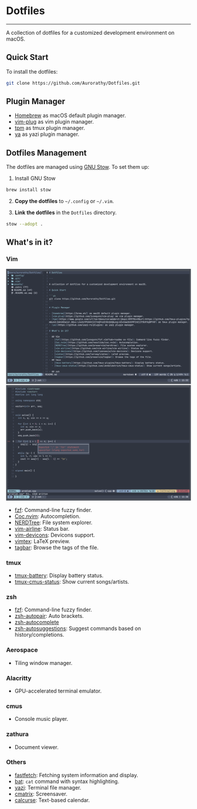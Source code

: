 # Dotfiles

---

A collection of dotfiles for a customized development environment on macOS.

## Quick Start

To install the dotfiles:

```sh
git clone https://github.com/Aurorathy/Dotfiles.git
```


## Plugin Manager

- [Homebrew](https://brew.sh/) as macOS default plugin manager.
- [vim-plug](https://github.com/junegunn/vim-plug) as vim plugin manager.
- [tpm](https://www.google.com/url?sa=t&source=web&rct=j&opi=89978449&url=https://github.com/tmux-plugins/tpm&ved=2ahUKEwisr_GQvu-LAxXzYPUHHV1CCYsQFnoECBcQAQ&usg=AOvVaw2bSO9F2nE13TBUFXq8PYKF) as tmux plugin manager.
- [ya](https://github.com/yazi-rs/plugins) as yazi plugin manager.

## Dotfiles Management

The dotfiles are managed using [GNU Stow](https://github.com/aspiers/stow). To set them up:

1. Install GNU Stow

```sh
brew install stow
```

2. **Copy the dotfiles** to `~/.config` or `~/.vim`.

3. **Link the dotfiles** in the `Dotfiles` directory.

```sh
stow --adopt .
```

## What's in it?

### Vim

![](https://raw.githubusercontent.com/Aurorathy/Dotfiles/refs/heads/main/assets/vim/vim_screenshot00.png)
![](https://raw.githubusercontent.com/Aurorathy/Dotfiles/refs/heads/main/assets/vim/vim_screenshot01.png)

- [fzf](https://github.com/junegunn/fzf.vim?tab=readme-ov-file): Command-line fuzzy finder.
- [Coc.nvim](https://github.com/neoclide/coc.nvim): Autocompletion.
- [NERDTree](https://github.com/preservim/nerdtree): File system explorer.
- [vim-airline](https://github.com/vim-airline/vim-airline): Status bar.
- [vim-devicons](https://github.com/ryanoasis/vim-devicons): Devicons support.
- [vimtex](https://github.com/lervag/vimtex): LaTeX preview. 
- [tagbar](https://github.com/preservim/tagbar): Browse the tags of the file.

### tmux
  - [tmux-battery](https://github.com/tmux-plugins/tmux-battery): Display battery status.
  - [tmux-cmus-status](https://github.com/JenGoldstrich/tmux-cmus-status): Show current songs/artists.

### zsh
  - [fzf](https://github.com/junegunn/fzf): Command-line fuzzy finder.
  - [zsh-autopair](https://github.com/hlissner/zsh-autopair): Auto brackets. 
  - [zsh-autocomplete](https://github.com/marlonrichert/zsh-autocomplete)
  - [zsh-autosuggestions](https://github.com/zsh-users/zsh-autosuggestions): Suggest commands based on history/completions.

### Aerospace
  - Tiling window manager.

### Alacritty
  - GPU-accelerated terminal emulator.

### cmus
  - Console music player.

### zathura
  - Document viewer.

### Others
  - [fastfetch](https://github.com/fastfetch-cli/fastfetch): Fetching system information and display.
  - [bat](https://github.com/sharkdp/bat): `cat` command with syntax highlighting.
  - [yazi](https://github.com/sxyazi/yazi): Terminal file manager.
  - [cmatrix](https://github.com/abishekvashok/cmatrix): Screensaver.
  - [calcurse](https://github.com/lfos/calcurse): Text-based calendar.
